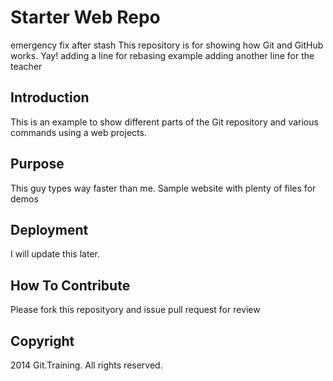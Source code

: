 # Starter Web Repo
emergency fix after stash
This repository is for showing how Git and GitHub works. Yay!
adding a line for rebasing example
adding another line  for the teacher
## Introduction
This is an example to show different parts of the Git repository and various commands using a web projects.

## Purpose
This guy types way faster than me.
Sample website with plenty of files for demos
## Deployment 
I will update this later.

## How To Contribute
Please fork this reposityory and issue pull request for review

## Copyright
   2014 Git.Training. All rights reserved.
